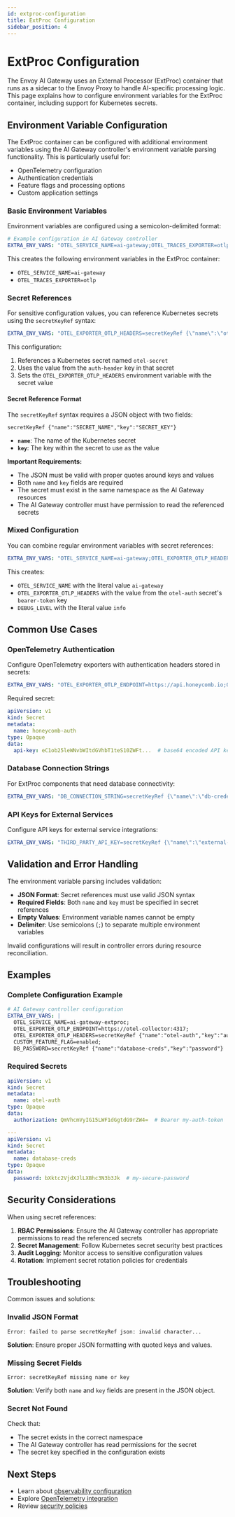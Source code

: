 ```yaml
---
id: extproc-configuration
title: ExtProc Configuration
sidebar_position: 4
---
```


# ExtProc Configuration

The Envoy AI Gateway uses an External Processor (ExtProc) container that runs as a sidecar to the Envoy Proxy to handle AI-specific processing logic. This page explains how to configure environment variables for the ExtProc container, including support for Kubernetes secrets.

## Environment Variable Configuration

The ExtProc container can be configured with additional environment variables using the AI Gateway controller's environment variable parsing functionality. This is particularly useful for:

- OpenTelemetry configuration
- Authentication credentials
- Feature flags and processing options
- Custom application settings

### Basic Environment Variables

Environment variables are configured using a semicolon-delimited format:

```yaml
# Example configuration in AI Gateway controller
EXTRA_ENV_VARS: "OTEL_SERVICE_NAME=ai-gateway;OTEL_TRACES_EXPORTER=otlp"
```

This creates the following environment variables in the ExtProc container:
- `OTEL_SERVICE_NAME=ai-gateway`
- `OTEL_TRACES_EXPORTER=otlp`

### Secret References

For sensitive configuration values, you can reference Kubernetes secrets using the `secretKeyRef` syntax:

```yaml
EXTRA_ENV_VARS: "OTEL_EXPORTER_OTLP_HEADERS=secretKeyRef {\"name\":\"otel-secret\",\"key\":\"auth-header\"}"
```

This configuration:
1. References a Kubernetes secret named `otel-secret`
2. Uses the value from the `auth-header` key in that secret
3. Sets the `OTEL_EXPORTER_OTLP_HEADERS` environment variable with the secret value

#### Secret Reference Format

The `secretKeyRef` syntax requires a JSON object with two fields:

```
secretKeyRef {"name":"SECRET_NAME","key":"SECRET_KEY"}
```

- **`name`**: The name of the Kubernetes secret
- **`key`**: The key within the secret to use as the value

**Important Requirements:**
- The JSON must be valid with proper quotes around keys and values
- Both `name` and `key` fields are required
- The secret must exist in the same namespace as the AI Gateway resources
- The AI Gateway controller must have permission to read the referenced secrets

### Mixed Configuration

You can combine regular environment variables with secret references:

```yaml
EXTRA_ENV_VARS: "OTEL_SERVICE_NAME=ai-gateway;OTEL_EXPORTER_OTLP_HEADERS=secretKeyRef {\"name\":\"otel-auth\",\"key\":\"bearer-token\"};DEBUG_LEVEL=info"
```

This creates:
- `OTEL_SERVICE_NAME` with the literal value `ai-gateway`
- `OTEL_EXPORTER_OTLP_HEADERS` with the value from the `otel-auth` secret's `bearer-token` key
- `DEBUG_LEVEL` with the literal value `info`

## Common Use Cases

### OpenTelemetry Authentication

Configure OpenTelemetry exporters with authentication headers stored in secrets:

```yaml
EXTRA_ENV_VARS: "OTEL_EXPORTER_OTLP_ENDPOINT=https://api.honeycomb.io;OTEL_EXPORTER_OTLP_HEADERS=secretKeyRef {\"name\":\"honeycomb-auth\",\"key\":\"api-key\"}"
```

Required secret:
```yaml
apiVersion: v1
kind: Secret
metadata:
  name: honeycomb-auth
type: Opaque
data:
  api-key: eC1ob25leWNvbWItdGVhbT1teS10ZWFt...  # base64 encoded API key
```

### Database Connection Strings

For ExtProc components that need database connectivity:

```yaml
EXTRA_ENV_VARS: "DB_CONNECTION_STRING=secretKeyRef {\"name\":\"db-credentials\",\"key\":\"connection-string\"};DB_TIMEOUT=30s"
```

### API Keys for External Services

Configure API keys for external service integrations:

```yaml
EXTRA_ENV_VARS: "THIRD_PARTY_API_KEY=secretKeyRef {\"name\":\"external-apis\",\"key\":\"service-key\"};API_RATE_LIMIT=1000"
```

## Validation and Error Handling

The environment variable parsing includes validation:

- **JSON Format**: Secret references must use valid JSON syntax
- **Required Fields**: Both `name` and `key` must be specified in secret references
- **Empty Values**: Environment variable names cannot be empty
- **Delimiter**: Use semicolons (`;`) to separate multiple environment variables

Invalid configurations will result in controller errors during resource reconciliation.

## Examples

### Complete Configuration Example

```yaml
# AI Gateway controller configuration
EXTRA_ENV_VARS: |
  OTEL_SERVICE_NAME=ai-gateway-extproc;
  OTEL_EXPORTER_OTLP_ENDPOINT=https://otel-collector:4317;
  OTEL_EXPORTER_OTLP_HEADERS=secretKeyRef {"name":"otel-auth","key":"authorization"};
  CUSTOM_FEATURE_FLAG=enabled;
  DB_PASSWORD=secretKeyRef {"name":"database-creds","key":"password"}
```

### Required Secrets

```yaml
apiVersion: v1
kind: Secret
metadata:
  name: otel-auth
type: Opaque
data:
  authorization: QmVhcmVyIG15LWF1dGgtdG9rZW4=  # Bearer my-auth-token

---
apiVersion: v1
kind: Secret
metadata:
  name: database-creds
type: Opaque
data:
  password: bXktc2VjdXJlLXBhc3N3b3Jk  # my-secure-password
```

## Security Considerations

When using secret references:

1. **RBAC Permissions**: Ensure the AI Gateway controller has appropriate permissions to read the referenced secrets
2. **Secret Management**: Follow Kubernetes secret security best practices
3. **Audit Logging**: Monitor access to sensitive configuration values
4. **Rotation**: Implement secret rotation policies for credentials

## Troubleshooting

Common issues and solutions:

### Invalid JSON Format
```
Error: failed to parse secretKeyRef json: invalid character...
```
**Solution**: Ensure proper JSON formatting with quoted keys and values.

### Missing Secret Fields
```
Error: secretKeyRef missing name or key
```
**Solution**: Verify both `name` and `key` fields are present in the JSON object.

### Secret Not Found
Check that:
- The secret exists in the correct namespace
- The AI Gateway controller has read permissions for the secret
- The secret key specified in the configuration exists

## Next Steps

- Learn about [observability configuration](../capabilities/observability/index.md)
- Explore [OpenTelemetry integration](../capabilities/observability/tracing.md)
- Review [security policies](../capabilities/security/index.md)